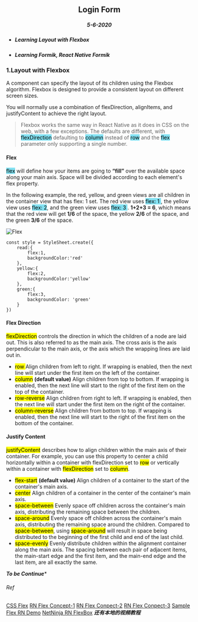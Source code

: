 <center> <h2>Login Form</h2></center>
<center><h5>5-6-2020</h5></center>

- ##### Learning Layout with Flexbox
- ##### Learning Formik, React Native Formik

### 1.Layout with Flexbox

A component can specify the layout of its children using the Flexbox algorithm. Flexbox is designed to provide a consistent layout on different screen sizes.

You will normally use a combination of flexDirection, alignItems, and justifyContent to achieve the right layout.

> Flexbox works the same way in React Native as it does in CSS on the web, with a few exceptions. The defaults are different, with <mark style="background-color:#83e1f2">flexDirection</mark> defaulting to <mark style="background-color:#83e1f2">column</mark> instead of <mark style="background-color:#83e1f2">row</mark> and the <mark style="background-color:#83e1f2">flex</mark> parameter only supporting a single number.

#### Flex
<mark style="background-color:#83e1f2">flex</mark> will define how your items are going to **“fill”** over the available space along your main axis. Space will be divided according to each element's flex property.

In the following example, the red, yellow, and green views are all children in the container view that has flex: 1 set. The red view uses <mark style="background-color:#83e1f2">flex: 1 </mark>, the yellow view uses <mark style="background-color:#83e1f2">flex: 2</mark>, and the green view uses 
<mark style="background-color:#83e1f2">flex: 3 </mark>. **1+2+3 = 6**, which means that the red view will get **1/6** of the space, the yellow **2/6** of the space, and the green **3/6** of the space.


![Flex](https://cdn-images-1.medium.com/max/800/1*PhCFmO5tYX_sZSyCd4vO3w.png)

```
const style = StyleSheet.create({
    read:{
        flex:1,
        backgroundColor:'red'
    }, 
    yellow:{
        flex:2,
        backgroundColor:'yellow'
    },
    green:{
        flex:3,
        backgroundColor: 'green'
    }
})

```
#### Flex Direction
<mark>flexDirection</mark> controls the direction in which the children of a node are laid out. This is also referred to as the main axis. The cross axis is the axis perpendicular to the main axis, or the axis which the wrapping lines are laid out in.
+ <mark>row </mark>Align children from left to right. If wrapping is enabled, then the next line will start under the first item on the left of the container.
+ <mark>column</mark> **(default value)** Align children from top to bottom. If wrapping is enabled, then the next line will start to the right of the first item on the top of the container.
+ <mark>row-reverse</mark> Align children from right to left. If wrapping is enabled, then the next line will start under the first item on the right of the container.
+ <mark>column-reverse</mark> Align children from bottom to top. If wrapping is enabled, then the next line will start to the right of the first item on the bottom of the container.

#### Justify Content
<mark>justifyContent</mark> describes how to align children within the main axis of their container. For example, you can use this property to center a child horizontally within a container with flexDirection set to <mark>row</mark> or vertically within a container with <mark>flexDirection</mark> set to <mark>column</mark>.
+ <mark>flex-start</mark> **(default value)** Align children of a container to the start of the container's main axis.
+  <mark>center</mark> Align children of a container in the center of the container's main axis.
+ <mark>space-between</mark> Evenly space off children across the container's main axis, distributing the remaining space between the children.
+ <mark>space-around</mark> Evenly space off children across the container's main axis, distributing the remaining space around the children. Compared to <mark>space-between</mark>, using <mark>space-around</mark> will result in space being distributed to the beginning of the first child and end of the last child.
+ <mark>space-evenly</mark> Evenly distribute children within the alignment container along the main axis. The spacing between each pair of adjacent items, the main-start edge and the first item, and the main-end edge and the last item, are all exactly the same.


***To be Continue****
###### *Ref*
[CSS Flex](https://cssreference.io/flexbox/)
[RN Flex Concept-1](https://www.youtube.com/watch?v=XpRG7tqV5S8&list=PLXbU-2B80FvDgo7wQjdu5zAJG2boO9q2C&index=15)
[RN Flex Conpect-2](https://www.youtube.com/watch?v=-cgHK5ztG8g&list=PLXbU-2B80FvDgo7wQjdu5zAJG2boO9q2C&index=16)
[RN Flex Conpect-3](https://www.youtube.com/watch?v=NhBeW0TeEzQ&list=PLXbU-2B80FvDgo7wQjdu5zAJG2boO9q2C&index=17)
[Sample Flex RN Demo](https://www.youtube.com/watch?v=SOMN9f1Me6Y&list=PLXbU-2B80FvDgo7wQjdu5zAJG2boO9q2C&index=18)
[NetNinja RN FlexBox](https://www.youtube.com/watch?v=R2eqAgR_KlU)
***还有本地的视频教程***
